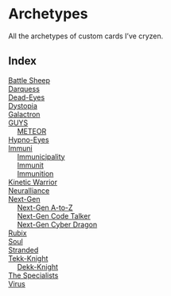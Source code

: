 # Archetypes

All the archetypes of custom cards I’ve cryzen.


## Index

[Battle Sheep](Battle%20Sheep.md)  
[Darquess](Darquess.md)  
[Dead-Eyes](Dead-Eyes.md)  
[Dystopia](Dystopia.md)  
[Galactron](Galactron.md)  
[GUYS](GUYS.md)  
&emsp; [METEOR](METEOR.md)  
[Hypno-Eyes](Hypno-Eyes.md)  
[Immuni](Immuni.md)  
&emsp; [Immunicipality](Immunicipality.md)  
&emsp; [Immunit](Immunit.md)  
&emsp; [Immunition](Immunition.md)  
[Kinetic Warrior](Kinetic%20Warrior.md)  
[Neuralliance](Neuralliance.md)  
[Next-Gen](Next-Gen.md)  
&emsp; [Next-Gen A-to-Z](Next-Gen%20A-to-Z.md)  
&emsp; [Next-Gen Code Talker](Next-Gen%20Code%20Talker.md)  
&emsp; [Next-Gen Cyber Dragon](Next-Gen%20Cyber%20Dragon.md)  
[Rubix](Rubix.md)  
[Soul](Soul.md)  
[Stranded](Stranded.md)  
[Tekk-Knight](Tekk-Knight.md)  
&emsp; [Dekk-Knight](Dekk-Knight.md)  
[The Specialists](The%20Specialists.md)  
[Virus](Virus.md)  
